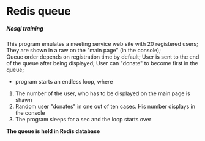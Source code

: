 # Redis queue 
##### Nosql training    
This program emulates a meeting service web site with 20 registered users; They are shown in a raw on the "main page" (in the console);  
Queue order depends on registration time by default;
User is sent to the end of the queue after being displayed;
User can "donate" to become first in the queue;

 - program starts an endless loop, where
 1) The number of the user, who has to be displayed on the main page is shawn
2) Random user "donates" in one out of ten cases. His number displays in the console
3) The program sleeps for a sec and the loop starts over

**The queue is held in Redis database**